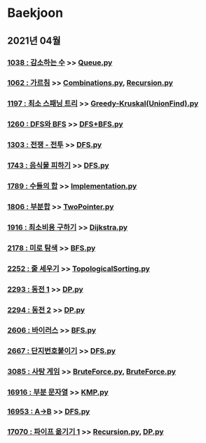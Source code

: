 # Baekjoon

## 2021년 04월

### [1038 : 감소하는 수](https://www.acmicpc.net/problem/1038) >> [Queue.py](JY_B1038.py)

### [1062 : 가르침](https://www.acmicpc.net/problem/1062) >> [Combinations.py](JY_B1062.py), [Recursion.py](JY_B1062_2.py)

### [1197 : 최소 스패닝 트리](https://www.acmicpc.net/problem/1197) >> [Greedy-Kruskal(UnionFind).py](JY_B1197.py)

### [1260 : DFS와 BFS](https://www.acmicpc.net/problem/1260) >> [DFS+BFS.py](JY_B1260.py)

### [1303 : 전쟁 - 전투](https://www.acmicpc.net/problem/1303) >> [DFS.py](JY_B1303.py)

### [1743 : 음식물 피하기](https://www.acmicpc.net/problem/1743) >> [DFS.py](JY_B1743.py)

### [1789 : 수들의 합](https://www.acmicpc.net/problem/1789) >> [Implementation.py](JY_B1789.py)

### [1806 : 부분합](https://www.acmicpc.net/problem/1806) >> [TwoPointer.py](JY_B1806.py)

### [1916 : 최소비용 구하기](https://www.acmicpc.net/problem/1916) >> [Dijkstra.py](JY_B1916_2.py)

### [2178 : 미로 탐색](https://www.acmicpc.net/problem/2178) >> [BFS.py](JY_B2178.py)

### [2252 : 줄 세우기](https://www.acmicpc.net/problem/2252) >> [TopologicalSorting.py](JY_B2252.py)

### [2293 : 동전 1](https://www.acmicpc.net/problem/2293) >> [DP.py](JY_B2293.py)

### [2294 : 동전 2](https://www.acmicpc.net/problem/2294) >> [DP.py](JY_B2294.py)

### [2606 : 바이러스](https://www.acmicpc.net/problem/2606) >> [BFS.py](JY_B2606.py)

### [2667 : 단지번호붙이기](https://www.acmicpc.net/problem/2667) >> [DFS.py](JY_B2667.py)

### [3085 : 사탕 게임](https://www.acmicpc.net/problem/3085) >> [BruteForce.py](JY_B3085.py), [BruteForce.py](JY_B3085_2.py)

### [16916 : 부분 문자열](https://www.acmicpc.net/problem/16916) >> [KMP.py](JY_B16916.py)

### [16953 : A->B](https://www.acmicpc.net/problem/16953) >> [DFS.py](JY_B16953.py)

### [17070 : 파이프 옮기기 1](https://www.acmicpc.net/problem/17070) >> [Recursion.py](JY_B17070.py), [DP.py](JY_B17070_2.py)

